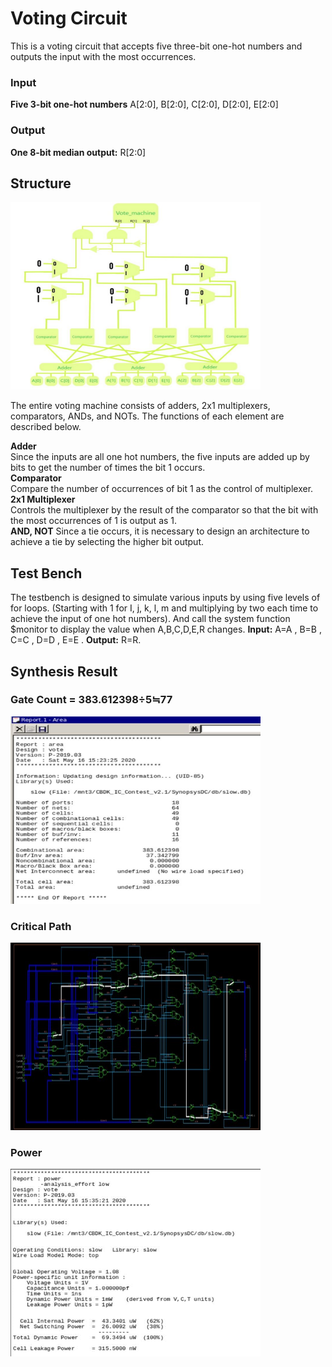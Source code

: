 # Voting Circuit  

This is a voting circuit that accepts five three-bit one-hot numbers and outputs the input with the most occurrences.    

### Input  
**Five 3-bit one-hot numbers** A\[2:0\], B\[2:0\], C\[2:0\], D\[2:0\], E\[2:0\]  
  
### Output  
**One 8-bit median output:** R\[2:0\]      


## Structure  
  
<img src="https://github.com/BearLand0713/Basic_Circuits_Design/blob/main/voting_circuit/picture/VM.png" width="400" height="300">  

The entire voting machine consists of adders, 2x1 multiplexers, comparators, ANDs, and NOTs. The functions of each element are described below.
  
**Adder**   
Since the inputs are all one hot numbers, the five inputs are added up by bits to get the number of times the bit 1 occurs.  
**Comparator**  
Compare the number of occurrences of bit 1 as the control of multiplexer.  
**2x1 Multiplexer**  
Controls the multiplexer by the result of the comparator so that the bit with the most occurrences of 1 is output as 1.  
**AND, NOT** 
Since a tie occurs, it is necessary to design an architecture to achieve a tie by selecting the higher bit output.  
  

## Test Bench  
The testbench is designed to simulate various inputs by using five levels of for loops. 
(Starting with 1 for I, j, k, l, m and multiplying by two each time to achieve the input of one hot numbers). 
And call the system function $monitor to display the value when A,B,C,D,E,R changes. 
**Input:** A=A , B=B , C=C , D=D , E=E . 
**Output:** R=R.   

  
## Synthesis Result  
### Gate Count = 383.612398÷5≒77    
<img src="https://github.com/BearLand0713/Basic_Circuits_Design/blob/main/voting_circuit/picture/gatecount.png" width="400" height="300">  
  
### Critical Path  
<img src="https://github.com/BearLand0713/Basic_Circuits_Design/blob/main/voting_circuit/picture/criticalpath.jpg" width="400" height="300">  
  
### Power  
<img src="https://github.com/BearLand0713/Basic_Circuits_Design/blob/main/voting_circuit/picture/power.png" width="400" height="300">  


